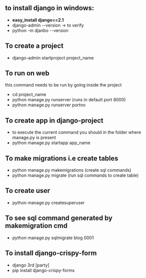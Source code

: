 ## to install django in windows:
- **easy_install django==2.1**
- django-admin --version -> to verify
- python -m djanbo --version

## To create a project
- django-admin startproject project_name

## To run on web
this command needs to be run by going inside the project
- cd project_name
- python manage.py runserver (runs in default port 8000)
- python manage.py runserver portno

## To create app in django-project
- to execute the current command you should in the folder where manage.py is present
- python manage.py startapp app_name

## To make migrations i.e create tables
- python manage.py makemigrations (create sql commands)
- python manage.py migrate (run sql commands to create table)

## To create user
- python manage.py createsuperuser

## To see sql command generated by makemigration cmd
- python manage.py sqlmigrate blog 0001

## To install django-crispy-form
- django 3rd [party]
- pip install django-crispy-forms